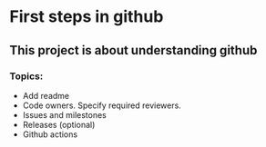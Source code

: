 # First steps in github

## This project is about understanding github
### Topics:
- Add readme
- Code owners. Specify required reviewers.
- Issues and milestones
- Releases (optional)
- Github actions
